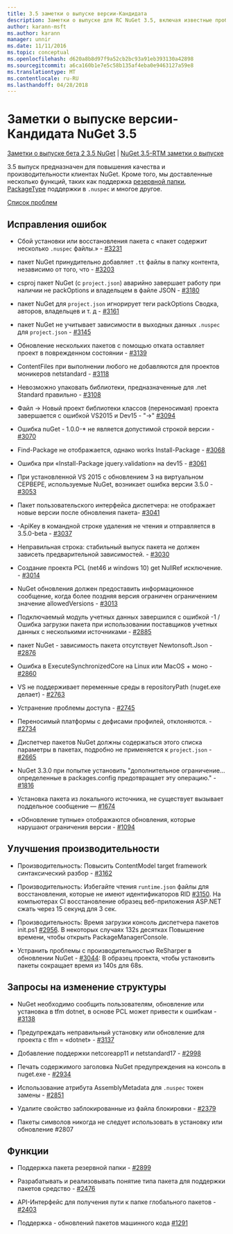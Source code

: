 ```yaml
---
title: 3.5 заметки о выпуске версии-Кандидата
description: Заметки о выпуске для RC NuGet 3.5, включая известные проблемы, исправленные ошибки, добавленные функции и DCR.
author: karann-msft
ms.author: karann
manager: unnir
ms.date: 11/11/2016
ms.topic: conceptual
ms.openlocfilehash: d620a8b8d97f9a52cb2bc93a91eb393130a42898
ms.sourcegitcommit: a6ca160b1e7e5c58b135af4eba0e9463127a59e8
ms.translationtype: MT
ms.contentlocale: ru-RU
ms.lasthandoff: 04/28/2018
---
```

# <a name="nuget-35-rc-release-notes"></a>Заметки о выпуске версии-Кандидата NuGet 3.5

[Заметки о выпуске бета 2 3.5 NuGet](../release-notes/nuget-3.5-Beta2.md) | [NuGet 3.5-RTM заметки о выпуске](../release-notes/nuget-3.5-RTM.md)

3.5 выпуск предназначен для повышения качества и производительности клиентах NuGet. Кроме того, мы доставленные несколько функций, таких как поддержка [резервной папки](https://github.com/NuGet/Home/issues/2899), [PackageType](https://github.com/NuGet/Home/issues/2476) поддержки в `.nuspec` и многое другое.

[Список проблем](https://github.com/NuGet/Home/issues?q=is%3Aissue+is%3Aclosed+milestone%3A%223.5%20RC")

## <a name="bug-fixes"></a>Исправления ошибок

* Сбой установки или восстановления пакета с «пакет содержит несколько `.nuspec` файлы.» - [#3231](https://github.com/NuGet/Home/issues/3231)

* пакет NuGet принудительно добавляет `.tt` файлы в папку контента, независимо от того, что - [#3203](https://github.com/NuGet/Home/issues/3203)

* csproj пакет NuGet (с `project.json`) аварийно завершает работу при наличии не packOptions и владельцем в файле JSON - [#3180](https://github.com/NuGet/Home/issues/3180)

* пакет NuGet для `project.json` игнорирует теги packOptions Сводка, авторов, владельцев и т. д - [#3161](https://github.com/NuGet/Home/issues/3161)

* пакет NuGet не учитывает зависимости в выходных данных `.nuspec` для `project.json`  -  [#3145](https://github.com/NuGet/Home/issues/3145)

* Обновление нескольких пакетов с помощью отката оставляет проект в поврежденном состоянии - [#3139](https://github.com/NuGet/Home/issues/3139)

* ContentFiles при выполнении любого не добавляются для проектов моникеров netstandard - [#3118](https://github.com/NuGet/Home/issues/3118)

* Невозможно упаковать библиотеки, предназначенные для .net Standard правильно - [#3108](https://github.com/NuGet/Home/issues/3108)

* Файл -> Новый проект библиотеки классов (переносимая) проекта завершается с ошибкой VS2015 и Dev15 - "->" [#3094](https://github.com/NuGet/Home/issues/3094)

* Ошибка nuGet - 1.0.0-* не является допустимой строкой версии - [#3070](https://github.com/NuGet/Home/issues/3070)

* Find-Package не отображается, однако works Install-Package - [#3068](https://github.com/NuGet/Home/issues/3068)

* Ошибка при «Install-Package jquery.validation» на dev15 - [#3061](https://github.com/NuGet/Home/issues/3061)

* При установленной VS 2015 с обновлением 3 на виртуальном СЕРВЕРЕ, используемые NuGet, возникает ошибка версии 3.5.0 - [#3053](https://github.com/NuGet/Home/issues/3053)

* Пакет пользовательского интерфейса диспетчера: не отображает новые версии после обновления пакета- [#3041](https://github.com/NuGet/Home/issues/3041)

* -ApiKey в командной строке удаления не чтения и отправляется в 3.5.0-beta - [#3037](https://github.com/NuGet/Home/issues/3037)

* Неправильная строка: стабильный выпуск пакета не должен зависеть предварительной зависимостей. - [#3030](https://github.com/NuGet/Home/issues/3030)

* Создание проекта PCL (net46 и windows 10) get NullRef исключение. - [#3014](https://github.com/NuGet/Home/issues/3014)

* NuGet обновления должен предоставить информационное сообщение, когда более поздняя версия ограничен ограничением значение allowedVersions - [#3013](https://github.com/NuGet/Home/issues/3013)

* Подключаемый модуль учетных данных завершился с ошибкой -1 / Ошибка загрузки пакета при использовании поставщиков учетных данных с несколькими источниками - [#2885](https://github.com/NuGet/Home/issues/2885)

* пакет NuGet - зависимость пакета отсутствует Newtonsoft.Json - [#2876](https://github.com/NuGet/Home/issues/2876)

* Ошибка в ExecuteSynchronizedCore на Linux или MacOS + моно - [#2860](https://github.com/NuGet/Home/issues/2860)

* VS не поддерживает переменные среды в repositoryPath (nuget.exe делает) - [#2763](https://github.com/NuGet/Home/issues/2763)

* Устранение проблемы доступа - [#2745](https://github.com/NuGet/Home/issues/2745)

* Переносимый платформы с дефисами профилей, отклоняются. - [#2734](https://github.com/NuGet/Home/issues/2734)

* Диспетчер пакетов NuGet должны содержаться этого списка параметры в пакетах, подробно не применяется к `project.json`  -  [#2665](https://github.com/NuGet/Home/issues/2665)

* NuGet 3.3.0 при попытке установить "дополнительное ограничение... определенные в packages.config предотвращает эту операцию." - [#1816](https://github.com/NuGet/Home/issues/1816)

* Установка пакета из локального источника, не существует вызывает поддельное сообщение — [#1674](https://github.com/NuGet/Home/issues/1674)

* «Обновление тупные» отображаются обновления, которые нарушают ограничения версии - [#1094](https://github.com/NuGet/Home/issues/1094)

## <a name="performance-improvements"></a>Улучшения производительности

* Производительность: Повысить ContentModel target framework синтаксический разбор - [#3162](https://github.com/NuGet/Home/issues/3162)

* Производительность: Избегайте чтения `runtime.json` файлы для восстановления, которые не имеют идентификаторов RID [#3150](https://github.com/NuGet/Home/issues/3150). На компьютерах CI восстановление образец веб-приложения ASP.NET сжать через 15 секунд для 3 сек.

* Производительность: Время загрузки консоль диспетчера пакетов init.ps1 [#2956](https://github.com/NuGet/Home/issues/2956). В некоторых случаях 132s десятках Повышение времени, чтобы открыть PackageManagerConsole.

* Устранить проблемы с производительностью ReSharper в обновлении NuGet - [#3044](https://github.com/NuGet/Home/issues/3044): В образец проекта, чтобы установить пакеты сокращает время из 140s для 68s.

## <a name="dcrs"></a>Запросы на изменение структуры

* NuGet необходимо сообщить пользователям, обновление или установка в tfm dotnet, в основе PCL может привести к ошибкам - [#3138](https://github.com/NuGet/Home/issues/3138)

* Предупреждать неправильный установку или обновление для проекта с tfm = «dotnet» - [#3137](https://github.com/NuGet/Home/issues/3137)

* Добавление поддержки netcoreapp11 и netstandard17 - [#2998](https://github.com/NuGet/Home/issues/2998)

* Печать содержимого заголовка NuGet предупреждения на консоль в nuget.exe - [#2934](https://github.com/NuGet/Home/issues/2934)

* Использование атрибута AssemblyMetadata для `.nuspec` токен замены - [#2851](https://github.com/NuGet/Home/issues/2851)

* Удалите свойство заблокированные из файла блокировки - [#2379](https://github.com/NuGet/Home/issues/2379)

* Пакеты символов никогда не следует использовать в установку или обновление #2807

## <a name="features"></a>Функции

* Поддержка пакета резервной папки - [#2899](https://github.com/NuGet/Home/issues/2899)

* Разрабатывать и реализовывать понятие типа пакета для поддержки пакетов средство - [#2476](https://github.com/NuGet/Home/issues/2476)

* API-Интерфейс для получения пути к папке глобального пакетов - [#2403](https://github.com/NuGet/Home/issues/2403)

* Поддержка - обновлений пакетов машинного кода [#1291](https://github.com/NuGet/Home/issues/1291)
